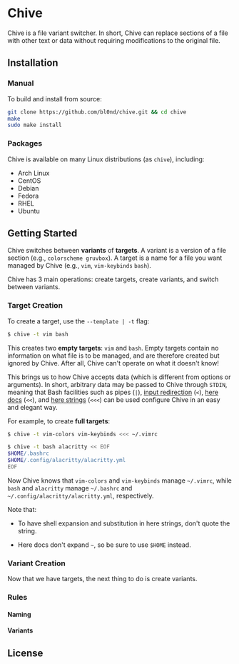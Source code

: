 # Chive

Chive is a file variant switcher. In short, Chive can replace sections of a
file with other text or data without requiring modifications to the original
file.

<!--## Motivation-->

<!--Suppose you would like to easily switch between different versions of-->
<!--`~/.vimrc` and `~/.bashrc` (perhaps you often change Vim color schemes and Bash-->
<!--prompts).-->

<!--Traditionally, you'd more or less maintain entire copies of both files and-->
<!--switch between the copies manually. However,-->

<!--* The differences between copies are typically small compared to the rest of-->
  <!--the file, making this approach quite wasteful.-->

<!--* You have to switch copies for each file manually. That is, you have to do-->
  <!--something like `cp vim-gruvbox ~/.vimrc && cp bash-pure ~/.bashrc`).-->

<!--Most other solutions typically use a version control system such as Git,-->
<!--tracking different versions of files as branches or commits. However,-->

<!--* This often requires turning `$HOME` or other directories into a Git repository.-->

<!--* If you track changes unrelated to color schemes and prompts, maintaining and-->
  <!--switching between different versions becomes a lot harder. And even if you-->
  <!--don't, you'd have to manually exclude the unrelated changes on every-->
  <!--staging/commit.-->

<!--* It's much too complex for what we're trying to do. You shouldn't need to know-->
  <!--how commits or branches work just to switch color schemes.-->

<!--Finally, we have programs such as [mondo]() and [pywal](), which more or less-->
<!--use special template files to replace sections of a file. However,-->

<!--* They typically require modifications to the original file.-->

<!--* They're quite limited in scope (e.g., `mondo` and `pywal` are geared towards-->
  <!--colors).-->

<!--And so here we are.-->

## Installation

### Manual

To build and install from source:

```sh
git clone https://github.com/bl0nd/chive.git && cd chive
make
sudo make install
```

### Packages

Chive is available on many Linux distributions (as `chive`), including:

* Arch Linux
* CentOS
* Debian
* Fedora
* RHEL
* Ubuntu

## Getting Started

Chive switches between **variants** of **targets**. A variant is a version of a
file section (e.g., `colorscheme gruvbox`). A target is a name for a file you
want managed by Chive (e.g., `vim`, `vim-keybinds` `bash`).

Chive has 3 main operations: create targets, create variants, and switch
between variants.

### Target Creation

To create a target, use the `--template | -t` flag:

```sh
$ chive -t vim bash
```

This creates two **empty targets**: `vim` and `bash`. Empty targets contain no
information on what file is to be managed, and are therefore created but
ignored by Chive. After all, Chive can't operate on what it doesn't know!

This brings us to how Chive accepts data (which is different from options or
arguments). In short, arbitrary data may be passed to Chive through `STDIN`,
meaning that Bash facilities such as pipes (`|`), [input redirection]() (`<`),
[here docs]() (`<<`), and [here strings]() (`<<<`) can be used configure Chive
in an easy and elegant way.

For example, to create **full targets**:

```sh
$ chive -t vim-colors vim-keybinds <<< ~/.vimrc

$ chive -t bash alacritty << EOF
$HOME/.bashrc
$HOME/.config/alacritty/alacritty.yml
EOF
```

Now Chive knows that `vim-colors` and `vim-keybinds` manage `~/.vimrc`, while
`bash` and `alacritty` manage `~/.bashrc` and
`~/.config/alacritty/alacritty.yml`, respectively.

Note that:

* To have shell expansion and substitution in here strings, don't quote the string.

* Here docs don't expand `~`, so be sure to use `$HOME` instead.

### Variant Creation

Now that we have targets, the next thing to do is create variants.

### Rules

#### Naming
<!--* Target and template names may consist of letters, numbers, `-`, and `_`.-->
<!--* Target and template names may start with a letter or number.-->
<!--* Target and template names must be unique across target and template namespaces-->

#### Variants
<!--In order to switch variants without requiring additional information in the-->
<!--original target file, Chive needs some help. In particular, Chive needs to-->
<!--somehow know where in the target to begin deleting and adding text/data.-->

<!--To do this, Chive searches all the variants for a particular target to see if-->
<!--any of them has an exact match against the target file. If there is, then Chive-->
<!--can determine on its own where it needs to start and how much work it needs to-->
<!--do. If none of the variants have a match against the target, then Chive cannot-->
<!--do anything.-->

<!--Consequently, it is very important that you do not modify sections managed by-->
<!--Chive and that your initial variant matches what you have in the target file-->
<!--exactly, otherwise Chive won't know where to start!-->

## License
